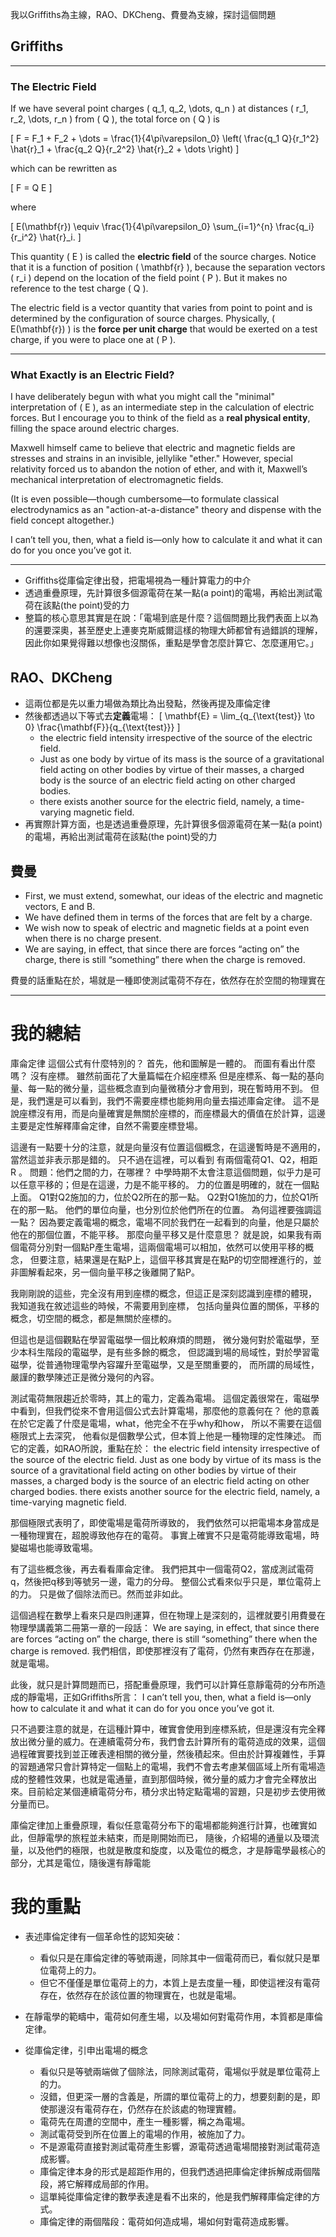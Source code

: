 

我以Griffiths為主線，RAO、DKCheng、費曼為支線，探討這個問題

## Griffiths

---

### The Electric Field  

If we have several point charges \( q_1, q_2, \dots, q_n \) at distances \( r_1, r_2, \dots, r_n \) from \( Q \), the total force on \( Q \) is  

\[
F = F_1 + F_2 + \dots = \frac{1}{4\pi\varepsilon_0} \left( \frac{q_1 Q}{r_1^2} \hat{r}_1 + \frac{q_2 Q}{r_2^2} \hat{r}_2 + \dots \right)
\]

which can be rewritten as  

\[
F = Q E
\]

where  

\[
E(\mathbf{r}) \equiv \frac{1}{4\pi\varepsilon_0} \sum_{i=1}^{n} \frac{q_i}{r_i^2} \hat{r}_i.
\]

This quantity \( E \) is called the **electric field** of the source charges. Notice that it is a function of position \( \mathbf{r} \), because the separation vectors \( r_i \) depend on the location of the field point \( P \). But it makes no reference to the test charge \( Q \).  

The electric field is a vector quantity that varies from point to point and is determined by the configuration of source charges. Physically, \( E(\mathbf{r}) \) is the **force per unit charge** that would be exerted on a test charge, if you were to place one at \( P \).  

---

### What Exactly is an Electric Field?  

I have deliberately begun with what you might call the "minimal" interpretation of \( E \), as an intermediate step in the calculation of electric forces. But I encourage you to think of the field as a **real physical entity**, filling the space around electric charges.  

Maxwell himself came to believe that electric and magnetic fields are stresses and strains in an invisible, jellylike "ether." However, special relativity forced us to abandon the notion of ether, and with it, Maxwell’s mechanical interpretation of electromagnetic fields.  

(It is even possible—though cumbersome—to formulate classical electrodynamics as an "action-at-a-distance" theory and dispense with the field concept altogether.)  

I can’t tell you, then, what a field is—only how to calculate it and what it can do for you once you’ve got it.  

---

- Griffiths從庫倫定律出發，把電場視為一種計算電力的中介
- 透過重疊原理，先計算很多個源電荷在某一點(a point)的電場，再給出測試電荷在該點(the point)受的力
- 整篇的核心意思其實是在說：「電場到底是什麼？這個問題比我們表面上以為的還要深奧，甚至歷史上連麥克斯威爾這樣的物理大師都曾有過錯誤的理解，因此你如果覺得難以想像也沒關係，重點是學會怎麼計算它、怎麼運用它。」 


## RAO、DKCheng

- 這兩位都是先以重力場做為類比為出發點，然後再提及庫倫定律
- 然後都透過以下等式去**定義**電場：
\[ 
\mathbf{E} = \lim_{q_{\text{test}} \to 0} \frac{\mathbf{F}}{q_{\text{test}}} 
\]
  - the electric field intensity irrespective of the source of the electric field. 
  - Just as one body by virtue of its mass is the source of a gravitational field acting on other bodies by virtue of their masses, a charged body is the source of an electric field acting on other charged bodies.
  - there exists another source for the electric field, namely, a time-varying magnetic field.
- 再實際計算方面，也是透過重疊原理，先計算很多個源電荷在某一點(a point)的電場，再給出測試電荷在該點(the point)受的力


## 費曼

- First, we must extend, somewhat, our ideas of the electric and magnetic vectors, E and B. 
- We have defined them in terms of the forces that are felt by a charge. 
- We wish now to speak of electric and magnetic fields at a point even when there is no charge present. 
- We are saying, in effect, that since there are forces “acting on” the charge, there is still “something” there when the charge is removed. 

費曼的話重點在於，場就是一種即使測試電荷不存在，依然存在於空間的物理實在

---

# 我的總結

庫侖定律
這個公式有什麼特別的？
首先，他和圖解是一體的。
而圖有看出什麼嗎？
沒有座標。
雖然前面花了大量篇幅在介紹座標系
但是座標系、每一點的基向量、每一點的微分量，這些概念直到向量微積分才會用到，現在暫時用不到。
但是，我們還是可以看到，我們不需要座標也能夠用向量去描述庫侖定律。
這不是說座標沒有用，而是向量確實是無關於座標的，而座標最大的價值在於計算，這邊主要是定性解釋庫侖定律，自然不需要座標登場。

這邊有一點要十分的注意，就是向量沒有位置這個概念，在這邊暫時是不適用的，當然這並非表示那是錯的。
只不過在這裡，可以看到 有兩個電荷Q1、Q2，相距 R 。
問題：他們之間的力，在哪裡？
中學時期不太會注意這個問題，似乎力是可以任意平移的；但是在這邊，力是不能平移的。
力的位置是明確的，就在一個點上面。
Q1對Q2施加的力，位於Q2所在的那一點。
Q2對Q1施加的力，位於Q1所在的那一點。
他們的單位向量，也分別位於他們所在的位置。
為何這裡要強調這一點？
因為要定義電場的概念，電場不同於我們在一起看到的向量，他是只屬於他在的那個位置，不能平移。
那麼向量平移又是什麼意思？
就是說，如果我有兩個電荷分別對一個點P產生電場，這兩個電場可以相加，依然可以使用平移的概念，
但要注意，結果還是在點P上，這個平移其實是在點P的切空間裡進行的，並非圖解看起來，另一個向量平移之後離開了點P。

我剛剛說的這些，完全沒有用到座標的概念，但這正是深刻認識到座標的體現，
我知道我在敘述這些的時候，不需要用到座標，
包括向量與位置的關係，平移的概念，切空間的概念，都是無關於座標的。

但這也是這個觀點在學習電磁學一個比較麻煩的問題，
微分幾何對於電磁學，至少本科生階段的電磁學，是有些多餘的概念，
但認識到場的局域性，對於學習電磁學，從普通物理電學內容躍升至電磁學，又是至關重要的，
而所謂的局域性，嚴謹的數學陳述正是微分幾何的內容。


測試電荷無限趨近於零時，其上的電力，定義為電場。
這個定義很常在，電磁學中看到，但我們從來不會用這個公式去計算電場，那麼他的意義何在？
他的意義在於它定義了什麼是電場，what，他完全不在乎why和how，
所以不需要在這個極限式上去深究，
他看似是個數學公式，但本質上他是一種物理的定性陳述。
而它的定義，如RAO所說，重點在於：
the electric field intensity irrespective of the source of the electric field. 
Just as one body by virtue of its mass is the source of a gravitational field acting on other bodies by virtue of their masses, a charged body is the source of an electric field acting on other charged bodies.
there exists another source for the electric field, namely, a time-varying magnetic field.

那個極限式表明了，即使電場是電荷所導致的，
我們依然可以把電場本身當成是一種物理實在，超脫導致他存在的電荷。
事實上確實不只是電荷能導致電場，時變磁場也能導致電場。

有了這些概念後，再去看看庫侖定律。
我們把其中一個電荷Q2，當成測試電荷q，然後把q移到等號另一邊，電力的分母。
整個公式看來似乎只是，單位電荷上的力。
只是做了個除法而已。然而並非如此。

這個過程在數學上看來只是四則運算，但在物理上是深刻的，這裡就要引用費曼在物理學講義第二冊第一章的一段話：
We are saying, in effect, that since there are forces “acting on” the charge, there is still “something” there when the charge is removed.
我們相信，即使那裡沒有了電荷，仍然有東西存在在那邊，就是電場。

此後，就只是計算問題而已，搭配重疊原理，我們可以計算任意靜電荷的分布所造成的靜電場，正如Griffiths所言： I can’t tell you, then, what a field is—only how to calculate it and what it can do for you once you’ve got it.

只不過要注意的就是，在這種計算中，確實會使用到座標系統，但是還沒有完全釋放出微分量的威力。在連續電荷分布，我們會去計算所有的電荷造成的效果，這個過程確實要找到並正確表達相關的微分量，然後積起來。但由於計算複雜性，手算的習題通常只會計算特定一個點上的電場，我們不會去考慮某個區域上所有電場造成的整體性效果，也就是電通量，直到那個時候，微分量的威力才會完全釋放出來。目前給定某個連續電荷分布，積分求出特定點電場的習題，只是初步去使用微分量而已。

庫倫定律加上重疊原理，看似任意電荷分布下的電場都能夠進行計算，也確實如此，但靜電學的旅程並未結束，而是剛開始而已，
隨後，介紹場的通量以及環流量，以及他們的極限，也就是散度和旋度，以及電位的概念，才是靜電學最核心的部分，尤其是電位，隨後還有靜電能 


# 我的重點

- 表述庫倫定律有一個革命性的認知突破：
  - 看似只是在庫倫定律的等號兩邊，同除其中一個電荷而已，看似就只是單位電荷上的力。
  - 但它不僅僅是單位電荷上的力，本質上是去度量一種，即使這裡沒有電荷存在，依然存在於該位置的物理實在，也就是電場。
- 在靜電學的範疇中，電荷如何產生場，以及場如何對電荷作用，本質都是庫倫定律。


- 從庫倫定律，引申出電場的概念
  + 看似只是等號兩端做了個除法，同除測試電荷，電場似乎就是單位電荷上的力。
  + 沒錯，但更深一層的含義是，所謂的單位電荷上的力，想要刻劃的是，即使那邊沒有電荷存在，仍然存在於該處的物理實體。
  + 電荷先在周遭的空間中，產生一種影響，稱之為電場。
  + 測試電荷受到所在位置上的電場的作用，被施加了力。
  + 不是源電荷直接對測試電荷產生影響，源電荷透過電場間接對測試電荷造成影響。
  + 庫倫定律本身的形式是超距作用的，但我們透過把庫倫定律拆解成兩個階段，將它解釋成局部的作用。
  + 這單純從庫倫定律的數學表達是看不出來的，他是我們解釋庫倫定律的方式。
  + 庫倫定律的兩個階段：電荷如何造成場，場如何對電荷造成影響。